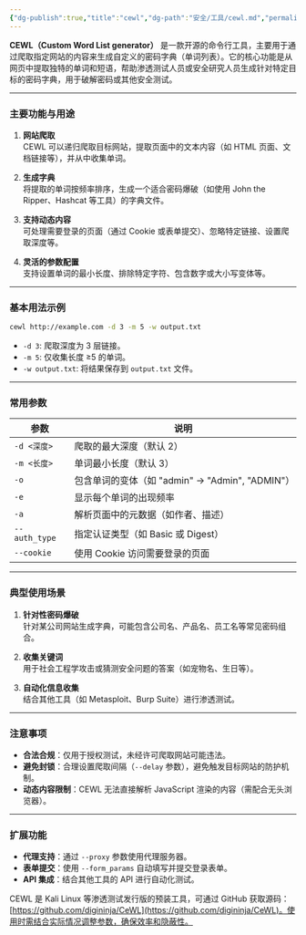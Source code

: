 ```yaml
---
{"dg-publish":true,"title":"cewl","dg-path":"安全/工具/cewl.md","permalink":"/安全/工具/cewl/","dgPassFrontmatter":true}
---
```


**CEWL（Custom Word List generator）** 是一款开源的命令行工具，主要用于通过爬取指定网站的内容来生成自定义的密码字典（单词列表）。它的核心功能是从网页中提取独特的单词和短语，帮助渗透测试人员或安全研究人员生成针对特定目标的密码字典，用于破解密码或其他安全测试。

---

### **主要功能与用途**
1. **网站爬取**  
   CEWL 可以递归爬取目标网站，提取页面中的文本内容（如 HTML 页面、文档链接等），并从中收集单词。

2. **生成字典**  
   将提取的单词按频率排序，生成一个适合密码爆破（如使用 John the Ripper、Hashcat 等工具）的字典文件。

3. **支持动态内容**  
   可处理需要登录的页面（通过 Cookie 或表单提交）、忽略特定链接、设置爬取深度等。

4. **灵活的参数配置**  
   支持设置单词的最小长度、排除特定字符、包含数字或大小写变体等。

---

### **基本用法示例**
```bash
cewl http://example.com -d 3 -m 5 -w output.txt
```
- `-d 3`: 爬取深度为 3 层链接。
- `-m 5`: 仅收集长度 ≥5 的单词。
- `-w output.txt`: 将结果保存到 `output.txt` 文件。

---

### **常用参数**
| 参数 | 说明 |
|------|------|
| `-d <深度>` | 爬取的最大深度（默认 2） |
| `-m <长度>` | 单词最小长度（默认 3） |
| `-o` | 包含单词的变体（如 "admin" → "Admin", "ADMIN"） |
| `-e` | 显示每个单词的出现频率 |
| `-a` | 解析页面中的元数据（如作者、描述） |
| `--auth_type` | 指定认证类型（如 Basic 或 Digest） |
| `--cookie` | 使用 Cookie 访问需要登录的页面 |

---

### **典型使用场景**
1. **针对性密码爆破**  
   针对某公司网站生成字典，可能包含公司名、产品名、员工名等常见密码组合。
   
2. **收集关键词**  
   用于社会工程学攻击或猜测安全问题的答案（如宠物名、生日等）。

3. **自动化信息收集**  
   结合其他工具（如 Metasploit、Burp Suite）进行渗透测试。

---

### **注意事项**
- **合法合规**：仅用于授权测试，未经许可爬取网站可能违法。
- **避免封锁**：合理设置爬取间隔（`--delay` 参数），避免触发目标网站的防护机制。
- **动态内容限制**：CEWL 无法直接解析 JavaScript 渲染的内容（需配合无头浏览器）。

---

### **扩展功能**
- **代理支持**：通过 `--proxy` 参数使用代理服务器。
- **表单提交**：使用 `--form_params` 自动填写并提交登录表单。
- **API 集成**：结合其他工具的 API 进行自动化测试。

CEWL 是 Kali Linux 等渗透测试发行版的预装工具，可通过 GitHub 获取源码：[https://github.com/digininja/CeWL](https://github.com/digininja/CeWL)。使用时需结合实际情况调整参数，确保效率和隐蔽性。